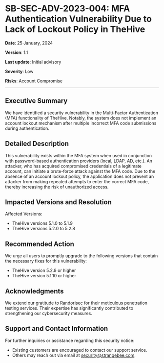 # SB-SEC-ADV-2023-004: MFA Authentication Vulnerability Due to Lack of Lockout Policy in TheHive
 
**Date**: 25 January, 2024

**Version**: 1.1

**Last update**: Initial advisory

**Severity**: Low

**Risks**: Account Compromise
 
---

## Executive Summary

We have identified a security vulnerability in the Multi-Factor Authentication (MFA) functionality of TheHive. Notably, the system does not implement an account lockout mechanism after multiple incorrect MFA code submissions during authentication.

## Detailed Description

This vulnerability exists within the MFA system when used in conjunction with password-based authentication providers (local, LDAP, AD, etc.). An attacker, who has acquired compromised credentials of a legitimate account, can initiate a brute-force attack against the MFA code. Due to the absence of an account lockout policy, the application does not prevent an attacker from making repeated attempts to enter the correct MFA code, thereby increasing the risk of unauthorized access.

## Impacted Versions and Resolution

Affected Versions:
* TheHive versions 5.1.0 to 5.1.9
* TheHive versions 5.2.0 to 5.2.8

## Recommended Action

We urge all users to promptly upgrade to the following versions that contain the necessary fixes for this vulnerability:
* TheHive version 5.2.9 or higher
* TheHive version 5.1.10 or higher

## Acknowledgments

We extend our gratitude to [Randorisec](https://randorisec.com) for their meticulous penetration testing services. Their expertise has significantly contributed to strengthening our cybersecurity measures.

## Support and Contact Information

For further inquiries or assistance regarding this security notice:
* Existing customers are encouraged to contact our support service.
* Others may reach out via email at security@strangebee.com.